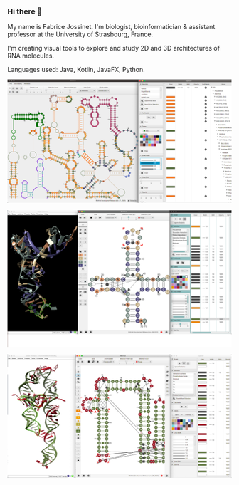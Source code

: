 ### Hi there 👋

My name is Fabrice Jossinet. I'm biologist, bioinformatician & assistant professor at the University of Strasbourg, France.

I'm creating visual tools to explore and study 2D and 3D architectures of RNA molecules.

Languages used: Java, Kotlin, JavaFX, Python.

![RNArtist](https://raw.githubusercontent.com/fjossinet/RNArtist/master/media/Capture%20d’écran%202020-12-27%20à%2020.48.24.png)

![RNArtist](https://raw.githubusercontent.com/fjossinet/RNArtist/master/media/Capture%20d’écran%202021-01-28%20à%2007.56.07.png)

![RNArtist](https://raw.githubusercontent.com/fjossinet/RNArtist/master/media/Capture%20d’écran%202021-01-26%20à%2015.15.27.png)
